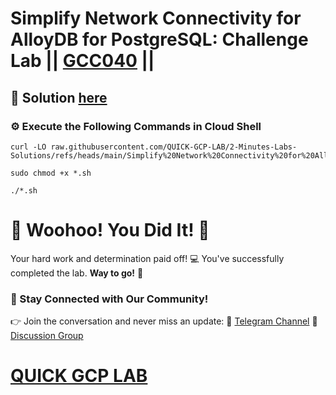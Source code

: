 # Simplify Network Connectivity for AlloyDB for PostgreSQL: Challenge Lab || [GCC040](https://www.cloudskillsboost.google/games/5961/labs/37981) ||

## 🔑 Solution [here](https://youtu.be/BrDqPgwMnN4)

### ⚙️ Execute the Following Commands in Cloud Shell

```
curl -LO raw.githubusercontent.com/QUICK-GCP-LAB/2-Minutes-Labs-Solutions/refs/heads/main/Simplify%20Network%20Connectivity%20for%20AlloyDB%20for%20PostgreSQL%20Challenge%20Lab/gcc040.sh

sudo chmod +x *.sh

./*.sh
```

# 🎉 Woohoo! You Did It! 🎉

Your hard work and determination paid off! 💻
You've successfully completed the lab. **Way to go!** 🚀

### 💬 Stay Connected with Our Community!
👉 Join the conversation and never miss an update:
📢 [Telegram Channel](https://t.me/quickgcplab)
👥 [Discussion Group](https://t.me/quickgcplabchats)

# [QUICK GCP LAB](https://www.youtube.com/@quickgcplab)
